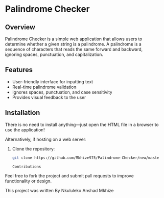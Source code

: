 # Palindrome Checker

## Overview
Palindrome Checker is a simple web application that allows users to determine whether a given string is a palindrome. A palindrome is a sequence of characters that reads the same forward and backward, ignoring spaces, punctuation, and capitalization.

## Features
- User-friendly interface for inputting text
- Real-time palindrome validation
- Ignores spaces, punctuation, and case sensitivity
- Provides visual feedback to the user

## Installation
There is no need to install anything—just open the HTML file in a browser to use the application!

Alternatively, if hosting on a web server:
1. Clone the repository:
   ```sh
   git clone https://github.com/Mkhize975/Palindrome-Checker/new/master?filename=README.md)

   Contributions
Feel free to fork the project and submit pull requests to improve functionality or design.

This project was written By Nkululeko Anshad Mkhize
